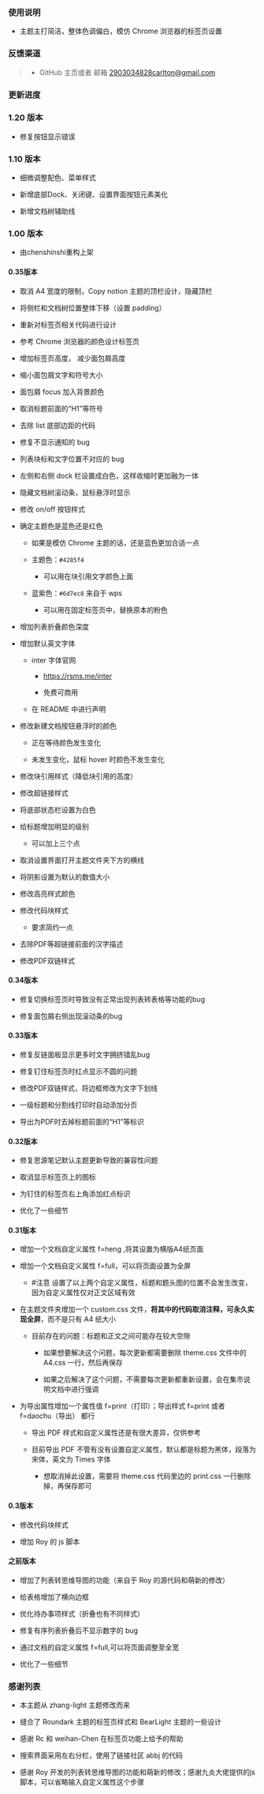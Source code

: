 ### 使用说明

*   主题主打简洁，整体色调偏白，模仿 Chrome 浏览器的标签页设置

### 反馈渠道

> *   GitHub 主页或者 邮箱 <2903034828carlton@gmail.com>

### 更新进度

### 1.20 版本

*   修复按钮显示错误

### 1.10 版本

*   细微调整配色、菜单样式

*   新增底部Dock、关闭键、设置界面按钮元素美化

*   新增文档树辅助线

### 1.00 版本

*   由chenshinshi重构上架

#### 0.35版本

*   取消 A4 宽度的限制，Copy notion 主题的顶栏设计，隐藏顶栏

*   将侧栏和文档树位置整体下移（设置 padding）

*   重新对标签页相关代码进行设计

*   参考 Chrome 浏览器的颜色设计标签页

*   增加标签页高度， 减少面包屑高度

*   缩小面包屑文字和符号大小

*   面包屑 focus 加入背景颜色

*   取消标题前面的“H1”等符号

*   去除 list 底部边距的代码

*   修复不显示通知的 bug

*   列表块标和文字位置不对应的 bug

*   左侧和右侧 dock 栏设置成白色，这样收缩时更加融为一体

*   隐藏文档树滚动条，鼠标悬浮时显示

*   修改 on/off 按钮样式

*   确定主题色是蓝色还是红色

    *   如果是模仿 Chrome 主题的话，还是蓝色更加合适一点

    *   主题色：`#4285f4`

        *   可以用在块引用文字颜色上面

    *   蓝紫色：`#6d7ec8` 来自于 wps

        *   可以用在固定标签页中，替换原本的粉色

*   增加列表折叠颜色深度

*   增加默认英文字体

    *   inter 字体官网

        *   <https://rsms.me/inter>

        *   免费可商用

    *   在 README 中进行声明

*   修改新建文档按钮悬浮时的颜色

    *   正在等待颜色发生变化

    *   未发生变化，鼠标 hover 时颜色不发生变化

*   修改块引用样式（降低块引用的高度）

*   修改超链接样式

*   将底部状态栏设置为白色

*   给标题增加明显的级别

    *   可以加上三个点

*   取消设置界面打开主题文件夹下方的横线

*   将阴影设置为默认的数值大小

*   修改高亮样式颜色

*   修改代码块样式

    *   要求简约一点

*   去除PDF等超链接前面的汉字描述

*   修改PDF双链样式

#### 0.34版本

*   修复切换标签页时导致没有正常出现列表转表格等功能的bug

*   修复面包屑右侧出现滚动条的bug

#### 0.33版本

*   修复反链面板显示更多时文字拥挤错乱bug

*   修复钉住标签页时红点显示不圆的问题

*   修改PDF双链样式，将边框修改为文字下划线

*   一级标题和分割线打印时自动添加分页

*   导出为PDF时去掉标题前面的“H1”等标识

#### 0.32版本

*   修复思源笔记默认主题更新导致的兼容性问题

*   取消显示标签页上的图标

*   为钉住的标签页右上角添加红点标识

*   优化了一些细节

#### 0.31版本

*   增加一个文档自定义属性 f\=heng ,将其设置为横版A4纸页面

*   增加一个文档自定义属性 f\=full，可以将页面设置为全屏

    *   \#注意 设置了以上两个自定义属性，标题和题头图的位置不会发生改变，因为自定义属性仅对正文区域有效

*   在主题文件夹增加一个 custom.css 文件，**将其中的代码取消注释，可永久实现全屏**，而不是只有 A4 纸大小

    *   目前存在的问题：标题和正文之间可能存在较大空隙

        *   如果想要解决这个问题，每次更新都需要删除 theme.css 文件中的 A4.css 一行，然后再保存

        *   如果之后解决了这个问题，不需要每次更新都重新设置，会在集市说明文档中进行强调

*   为导出属性增加一个属性值 f\=print（打印）；导出样式 f\=print 或者 f\=daochu（导出） 都行

    *   导出 PDF 样式和自定义属性还是有很大差异，仅供参考

    *   目前导出 PDF 不管有没有设置自定义属性，默认都是标题为黑体，段落为宋体，英文为 Times 字体

        *   想取消掉此设置，需要将 theme.css 代码里边的 print.css 一行删除掉，再保存即可

#### 0.3版本

*   修改代码块样式

*   增加 Roy 的 js 脚本

#### 之前版本

*   增加了列表转思维导图的功能（来自于 Roy 的源代码和萌新的修改）

*   给表格增加了横向边框

*   优化待办事项样式（折叠也有不同样式）

*   修复有序列表折叠后不显示数字的 bug

*   通过文档的自定义属性 f\=full,可以将页面调整至全宽

*   优化了一些细节

### 感谢列表

*   本主题从 zhang-light 主题修改而来

*   缝合了 Roundark 主题的标签页样式和 BearLight 主题的一些设计

*   感谢 Rc 和 weihan-Chen 在标签页功能上给予的帮助

*   搜索界面采用左右分栏，使用了链接社区 abbj 的代码

*   感谢 Roy 开发的列表转思维导图的功能和萌新的修改；感谢九炎大佬提供的js脚本，可以省略输入自定义属性这个步骤

